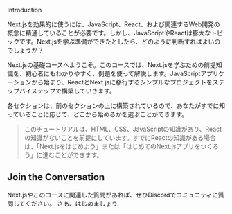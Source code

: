 Introduction

Next.jsを効果的に使うには、JavaScript、React、および関連するWeb開発の概念に精通していることが必要です。しかし、JavaScriptやReactは膨大なトピックです。Next.jsを学ぶ準備ができたとしたら、どのように判断すればよいのでしょうか？

Next.jsの基礎コースへようこそ。このコースでは、Next.jsを学ぶための前提知識を、初心者にもわかりやすく、例題を使って解説します。JavaScriptアプリケーションから始まり、ReactとNext.jsに移行するシンプルなプロジェクトをステップバイステップで構築していきます。

各セクションは、前のセクションの上に構築されているので、あなたがすでに知っていることに応じて、どこから始めるかを選ぶことができます。

> このチュートリアルは、HTML、CSS、JavaScriptの知識があり、Reactの知識がないことを前提にしています。すでにReactの知識がある場合は、「Next.jsをはじめよう」または「はじめてのNext.jsアプリをつくろう」に進むことができます。

## Join the Conversation
Next.jsやこのコースに関連した質問があれば、ぜひDiscordでコミュニティに質問してください。
さあ、はじめましょう

